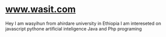 # www.wasit.com
Hey I am wasyihun from ahirdare university in Ethiopia I am intereseted on javascript pythone artificial inteligence Java and Php programing
